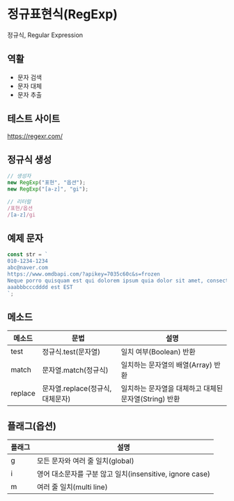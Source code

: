 # 정규표현식(RegExp)

정규식, Regular Expression

## 역활

- 문자 검색
- 문자 대체
- 문자 추출

## 테스트 사이트

https://regexr.com/

## 정규식 생성

```js
// 생성자
new RegExp("표현", "옵션");
new RegExp("[a-z]", "gi");

// 리터럴
/표현/옵션
/[a-z]/gi
```

## 예제 문자

```js
const str = `
010-1234-1234
abc@naver.com
https://www.omdbapi.com/?apikey=7035c60c&s=frozen
Neque porro quisquam est qui dolorem ipsum quia dolor sit amet, consectetur, adipisci velit...
aaabbbcccdddd est EST
`;
```

## 메소드

| 메소드  | 문법                            | 설명                                                  |
| ------- | ------------------------------- | ----------------------------------------------------- |
| test    | 정규식.test(문자열)             | 일치 여부(Boolean) 반환                               |
| match   | 문자열.match(정규식)            | 일치하는 문자열의 배열(Array) 반환                    |
| replace | 문자열.replace(정규식,대체문자) | 일치하는 문자열을 대체하고 대체된 문자열(String) 반환 |

## 플래그(옵션)

| 플래그 | 설명                                                     |
| ------ | -------------------------------------------------------- |
| g      | 모든 문자와 여러 줄 일치(global)                         |
| i      | 영어 대소문자를 구분 않고 일치(insensitive, ignore case) |
| m      | 여러 줄 일치(multi line)                                 |
